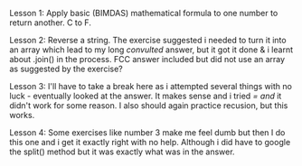 Lesson 1: Apply basic (BIMDAS) mathematical formula to one number to return another. C to F.

Lesson 2: Reverse a string. The exercise suggested i needed to turn it into an array which lead to my long *convulted* answer, but it got it done & i learnt about .join() in the process. FCC answer included but did not use an array as suggested by the exercise?

Lesson 3: I'll have to take a break here as i attempted several things with no luck - eventually looked at the answer. It makes sense and i tried *= and* it didn't work for some reason. I also should again practice recusion, but this works.

Lesson 4: Some exercises like number 3 make me feel dumb but then I do this one and i get it exactly right with no help. Although i did have to google the split() method but it was exactly what was in the answer.

